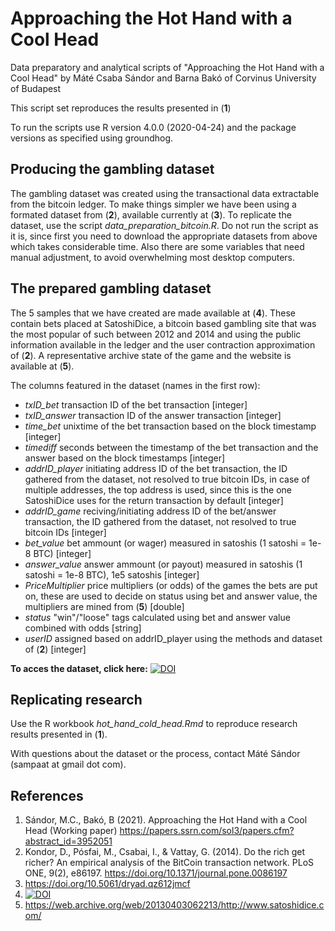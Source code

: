 # Approaching the Hot Hand with a Cool Head
Data preparatory and analytical scripts of "Approaching the Hot Hand with a Cool Head" by Máté Csaba Sándor and Barna Bakó of Corvinus University of Budapest

This script set reproduces the results presented in (**1**)

To run the scripts use R version 4.0.0 (2020-04-24) and the package versions as specified using groundhog.

## Producing the gambling dataset

The gambling dataset was created using the transactional data extractable from the bitcoin ledger. To make things simpler we have been using a formated dataset from (**2**), available currently at (**3**). To replicate the dataset, use the script *data_preparation_bitcoin.R*. Do not run the script as it is, since first you need to download the appropriate datasets from above which takes considerable time. Also there are some variables that need manual adjustment, to avoid overwhelming most desktop computers.

## The prepared gambling dataset

The 5 samples that we have created are made available at (**4**). These contain bets placed at SatoshiDice, a bitcoin based gambling site that was the most popular of such between 2012 and 2014 and using the public information available in the ledger and the user contraction approximation of (**2**). A representative archive state of the game and the website is available at (**5**).

The columns featured in the dataset (names in the first row):

  * *txID_bet*  transaction ID of the bet transaction [integer]
  * *txID_answer* transaction ID of the answer transaction [integer]
  * *time_bet* unixtime of the bet transaction based on the block timestamp [integer]
  * *timediff* seconds between the timestamp of the bet transaction and the answer based on the block timestamps [integer]
  * *addrID_player* initiating address ID of the bet transaction, the ID gathered from the dataset, not resolved to true bitcoin IDs, in case of multiple addresses, the top address is used, since this is the one SatoshiDice uses for the return transaction by default [integer]
  * *addrID_game* reciving/initiating address ID of the bet/answer transaction, the ID gathered from the dataset, not resolved to true bitcoin IDs [integer]
  * *bet_value* bet ammount (or wager) measured in satoshis (1 satoshi = 1e-8 BTC) [integer]
  * *answer_value* answer ammount (or payout) measured in satoshis (1 satoshi = 1e-8 BTC), 1e5 satoshis [integer]
  * *PriceMultiplier* price multipliers (or odds) of the games the bets are put on, these are used to decide on status using bet and answer value, the multipliers are mined from (**5**) [double]
  * *status*  "win"/"loose" tags calculated using bet and answer value combined with odds [string]
  * *userID*  assigned based on addrID_player using the methods and dataset of (**2**) [integer]

**To acces the dataset, click here:** [![DOI](https://zenodo.org/badge/DOI/10.5281/zenodo.5600259.svg)](https://doi.org/10.5281/zenodo.5600259)

## Replicating research

Use the R workbook *hot_hand_cold_head.Rmd* to reproduce research results presented in (**1**).

With questions about the dataset or the process, contact Máté Sándor (sampaat at gmail dot com).

## References

  1. Sándor, M.C., Bakó, B (2021). Approaching the Hot Hand with a Cool Head (Working paper) https://papers.ssrn.com/sol3/papers.cfm?abstract_id=3952051
  2. Kondor, D., Pósfai, M., Csabai, I., & Vattay, G. (2014). Do the rich get richer? An empirical analysis of the BitCoin transaction network. PLoS ONE, 9(2), e86197. https://doi.org/10.1371/journal.pone.0086197
  3. https://doi.org/10.5061/dryad.qz612jmcf
  4. [![DOI](https://zenodo.org/badge/DOI/10.5281/zenodo.5600259.svg)](https://doi.org/10.5281/zenodo.5600259)
  5. https://web.archive.org/web/20130403062213/http://www.satoshidice.com/
  

